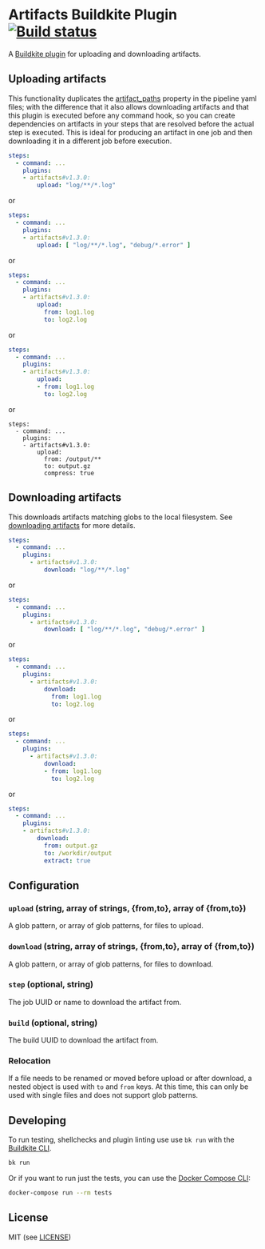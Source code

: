 # Artifacts Buildkite Plugin [![Build status](https://badge.buildkite.com/7b0170b44f960e219a66a4f5f09b3490fc0013f189d60b5d1f.svg?branch=master)](https://buildkite.com/buildkite/plugins-artifacts)

A [Buildkite plugin](https://buildkite.com/docs/agent/v3/plugins) for uploading and downloading artifacts.

## Uploading artifacts

This functionality duplicates the [artifact_paths]() property in the pipeline yaml files; with the difference that it also allows downloading artifacts and that this plugin is executed before any command hook, so you can create dependencies on artifacts in your steps that are resolved before the actual step is executed. This is ideal for producing an artifact in one job and then downloading it in a different job before execution.

```yml
steps:
  - command: ...
    plugins:
    - artifacts#v1.3.0:
        upload: "log/**/*.log"
```

or

```yml
steps:
  - command: ...
    plugins:
    - artifacts#v1.3.0:
        upload: [ "log/**/*.log", "debug/*.error" ]
```

or

```yml
steps:
  - command: ...
    plugins:
    - artifacts#v1.3.0:
        upload: 
          from: log1.log
          to: log2.log
```

or

```yml
steps:
  - command: ...
    plugins:
    - artifacts#v1.3.0:
        upload: 
        - from: log1.log
          to: log2.log
```

or

```
steps:
  - command: ...
    plugins:
    - artifacts#v1.3.0:
        upload: 
          from: /output/**
          to: output.gz
          compress: true
```

## Downloading artifacts

This downloads artifacts matching globs to the local filesystem. See [downloading artifacts](https://buildkite.com/docs/agent/cli-artifact#downloading-artifacts) for more details.

```yml
steps:
  - command: ...
    plugins:
      - artifacts#v1.3.0:
          download: "log/**/*.log"
```

or

```yml
steps:
  - command: ...
    plugins:
      - artifacts#v1.3.0:
          download: [ "log/**/*.log", "debug/*.error" ]
```

or

```yml
steps:
  - command: ...
    plugins:
      - artifacts#v1.3.0:
          download: 
            from: log1.log
            to: log2.log
```

or

```yml
steps:
  - command: ...
    plugins:
      - artifacts#v1.3.0:
          download: 
          - from: log1.log
            to: log2.log
```

or

```yml
steps:
  - command: ...
    plugins:
    - artifacts#v1.3.0:
        download: 
          from: output.gz
          to: /workdir/output
          extract: true
```

## Configuration

### `upload` (string, array of strings, {from,to}, array of {from,to})

A glob pattern, or array of glob patterns, for files to upload.

### `download` (string, array of strings, {from,to}, array of {from,to})

A glob pattern, or array of glob patterns, for files to download.

### `step` (optional, string)

The job UUID or name to download the artifact from.

### `build` (optional, string)

The build UUID to download the artifact from.

### Relocation

If a file needs to be renamed or moved before upload or after download, a nested object is used with `to` and `from` keys.
At this time, this can only be used with single files and does not support glob patterns.

## Developing

To run testing, shellchecks and plugin linting use use `bk run` with the [Buildkite CLI](https://github.com/buildkite/cli).

```bash
bk run
```

Or if you want to run just the tests, you can use the [Docker Compose CLI](https://docs.docker.com/compose/):

```bash
docker-compose run --rm tests
```

## License

MIT (see [LICENSE](LICENSE))
